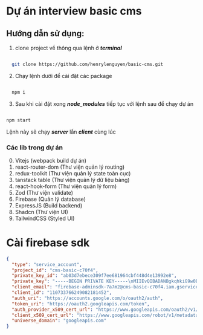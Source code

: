 # Dự án interview basic cms

## Hướng dẫn sử dụng:
1. clone project về thông qua lệnh ở ***terminal***

```bash

  git clone https://github.com/henrylenguyen/basic-cms.git

```
2. Chạy lệnh dưới để cài đặt các package

```bash

  npm i

```

3. Sau khi cài đặt xong ***node_modules*** tiếp tục với lệnh sau để chạy dự án

```bash

npm start

```

Lệnh này sẽ chạy ***server*** lẫn ***client*** cùng lúc

### Các lib trong dự án
0. Vitejs (webpack build dự án)
1. react-router-dom (Thư viện quản lý routing)
2. redux-toolkit (Thư viện quản lý state toàn cục)
3. tanstack table (Thư viện quản lý dữ liệu bảng)
4. react-hook-form (Thư viện quản lý form)
5. Zod (Thư viện validate)
6. Firebase (Quản lý database)
7. ExpressJS (Build backend)
8. Shadcn (Thư viện UI)
9. TailwindCSS (Styled UI)

# Cài firebase sdk

```json
{
  "type": "service_account",
  "project_id": "cms-basic-c70f4",
  "private_key_id": "ab03d7ebece309f7ee681964cbf448d4e13992e8",
  "private_key": "-----BEGIN PRIVATE KEY-----\nMIIEvQIBADANBgkqhkiG9w0BAQEFAASCBKcwggSjAgEAAoIBAQCl3NRngA3bHoqT\nFEPmlFoPBTCK+TdQ0g1Nbzw9Fy2Z80rhwIvT9sOHbiKsW0B5Ry9VG0quphYVms6D\n23/G23Uv9nFFtn7D8G3KahrSuJ/ZK9Ufvhb5ro8ErNcu9NtuAl5ES1NwcH8e8igP\nDm54j06+GCydybXVnZ5A4uiHMhWIBmHWhXFqmPuCitJxcP/lZpc9AYh5KPVdYdGZ\nbohEPx7w82TbMKggiS3ef1GiEJ1QWQmMhO3wUnpFPkvpriw1P3xwq1twFHCgQfbD\nQeM9gJ4DVYunjBrXPT9zfbb9rGB0NguQ3b5KoQfungMY0zFiBQ1eOnftH/txisc6\nkbJFOSOvAgMBAAECggEABSpYbxS82bscw7HY34B1QYx+04UpZNn10hiJvrlPEUFT\nbq5pbGN9+WTDrax12JEP902PSNshSvD0R4T5eL7y6lh5dJtXXVDKiog9Z5yaVdAY\nphFsc8As8g9T8EFt6AIo32WdJp5KRzNxbe6cICMOZ7snAI78m7d56zll1ngH1aGY\nZxBrRnYsBmCSA0JmNwUiBQ0n1T2EIp7VssW+CDGMrohoyt8UYhYSH0BJ6p8lp85h\n8ZcELV9xkjcZ9swLfOyAWydHeC0tzwL/Yytu4HxmMxWLLwuGjUy6PYKqrqMNdctG\n8eNkfEP9Z1HwxiP7h9Yvu1uBfNKyPwDFIzTkyhaLYQKBgQDYCbApNoZAPrywBblw\ncFNjEw8gvbjL5zTdrHXJwGOUPaiUPkn0pw/LiKGlCF1omjfL7ZJtIeUbIahDSePL\nRjJ/bYz8rklD5su2eYkb5VDZFKDiS0T98RkAb8ckd2KjnDaiVKMl1cpX0MH2uOgp\n3/MXJo/Vn14G6DlJ/MV4IMx00QKBgQDEiyGACL6CAB/ddNJXtuGniP/3TGPSpdef\nD0iqtJOPtQls/L6oSmGm55ADSGoL09oHUE75K0rCpZI/kx8B3N1qbed6y78iqo9p\niHVq6eZu0+Vrc0SHiQnWoML3NKrOrIHDpgxkEfDxrU6Njlt0ZyNzU7uWGI2EcNuR\nkFNwlKQwfwKBgDbBxd+8TSzNef/Xg5gHMGuFMilnTQaJlLG2+6fmVpcFRcxFOXOE\nQJGjEO2GgD56EDhk/98fXzWQQ1jCyrUEFtqLhteoyTMntWyLw3/JkMNk4h5ZW6RN\nzrt4mW4ZwGudtY9RioSVepLle7QwS9AJTlEI2h4YJbn0dEjXg6meDpRxAoGAF5fH\n9rGWBM71BEVwtnzKi6zjZREzbmbgAkT4aR1yFS8bKY0Raew72qgzXmGD8VWF95jJ\nUhnDSKhNbPpBH50eqxb0UYZBtGya+IUb6zCWq7kd8g8NK+PkXXJA1SHqWxLUJOM6\n24xXyvsN0epDyi5TUBW+D990pXBSux+DFKGTMAsCgYEAwEI2yFDkt9Jpp4iBdW9x\nhlIIFDcvJoJ4b/tJi9hs4IqDFIeFQZuMMVBLCMQPxcBhHP7Ig14vQgLI51PAgDBy\npTo5ihF85qAukcI8U0URRg0J10UPpsw5Lu622w8zjkAnjTo9D7vZUc81Yvy9gASB\n693hCWL26+assJFdwEOpfCs=\n-----END PRIVATE KEY-----\n",
  "client_email": "firebase-adminsdk-7a7m2@cms-basic-c70f4.iam.gserviceaccount.com",
  "client_id": "110733766249082181452",
  "auth_uri": "https://accounts.google.com/o/oauth2/auth",
  "token_uri": "https://oauth2.googleapis.com/token",
  "auth_provider_x509_cert_url": "https://www.googleapis.com/oauth2/v1/certs",
  "client_x509_cert_url": "https://www.googleapis.com/robot/v1/metadata/x509/firebase-adminsdk-7a7m2%40cms-basic-c70f4.iam.gserviceaccount.com",
  "universe_domain": "googleapis.com"
}

```